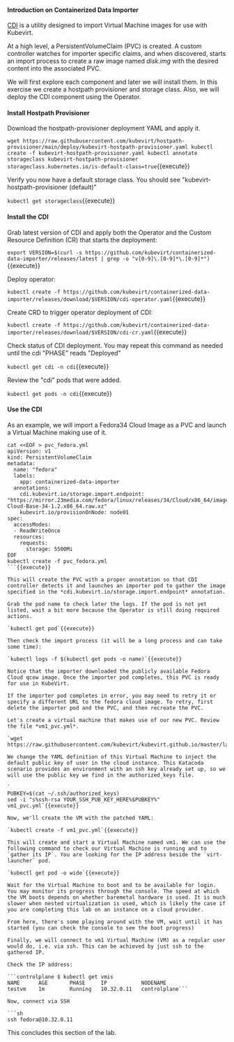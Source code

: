 #### Introduction on Containerized Data Importer

[CDI](https://github.com/kubevirt/containerized-data-importer) is a utility designed to import Virtual Machine images for use with Kubevirt.

At a high level, a PersistentVolumeClaim (PVC) is created. A custom controller watches for importer specific claims, and when discovered, starts an import process to create a raw image named *disk.img* with the desired content into the associated PVC.

We will first explore each component and later we will install them. In this exercise we create a hostpath provisioner and storage class. Also, we will deploy the CDI component using the Operator.

#### Install Hostpath Provisioner

Download the hostpath-provisioner deployment YAML and apply it.

`wget https://raw.githubusercontent.com/kubevirt/hostpath-provisioner/main/deploy/kubevirt-hostpath-provisioner.yaml
kubectl create -f kubevirt-hostpath-provisioner.yaml
kubectl annotate storageclass kubevirt-hostpath-provisioner storageclass.kubernetes.io/is-default-class=true`{{execute}}

Verify you now have a default storage class. You should see "kubevirt-hostpath-provisioner (default)"

`kubectl get storageclass`{{execute}}

#### Install the CDI

Grab latest version of CDI and apply both the Operator and the Custom Resource Definition (CR) that starts the deployment:

`export VERSION=$(curl -s https://github.com/kubevirt/containerized-data-importer/releases/latest | grep -o "v[0-9]\.[0-9]*\.[0-9]*")`{{execute}}

Deploy operator:

`kubectl create -f https://github.com/kubevirt/containerized-data-importer/releases/download/$VERSION/cdi-operator.yaml`{{execute}}

Create CRD to trigger operator deployment of CDI:

`kubectl create -f https://github.com/kubevirt/containerized-data-importer/releases/download/$VERSION/cdi-cr.yaml`{{execute}}

Check status of CDI deployment. You may repeat this command as needed until the cdi "PHASE" reads "Deployed"

`kubectl get cdi -n cdi`{{execute}}

Review the "cdi" pods that were added.

`kubectl get pods -n cdi`{{execute}}

#### Use the CDI

As an example, we will import a Fedora34 Cloud Image as a PVC and launch a Virtual Machine making use of it.

```
cat <<EOF > pvc_fedora.yml
apiVersion: v1
kind: PersistentVolumeClaim
metadata:
  name: "fedora"
  labels:
    app: containerized-data-importer
  annotations:
    cdi.kubevirt.io/storage.import.endpoint: "https://mirror.23media.com/fedora/linux/releases/34/Cloud/x86_64/images/Fedora-Cloud-Base-34-1.2.x86_64.raw.xz"
    kubevirt.io/provisionOnNode: node01
spec:
  accessModes:
  - ReadWriteOnce
  resources:
    requests:
      storage: 5500Mi
EOF
kubectl create -f pvc_fedora.yml
```{{execute}}

This will create the PVC with a proper annotation so that CDI controller detects it and launches an importer pod to gather the image specified in the *cdi.kubevirt.io/storage.import.endpoint* annotation.

Grab the pod name to check later the logs. If the pod is not yet listed, wait a bit more because the Operator is still doing required actions.

`kubectl get pod`{{execute}}

Then check the import process (it will be a long process and can take some time):

`kubectl logs -f $(kubectl get pods -o name)`{{execute}}

Notice that the importer downloaded the publicly available Fedora Cloud qcow image. Once the importer pod completes, this PVC is ready for use in KubeVirt.

If the importer pod completes in error, you may need to retry it or specify a different URL to the fedora cloud image. To retry, first delete the importer pod and the PVC, and then recreate the PVC.

Let's create a virtual machine that makes use of our new PVC. Review the file *vm1_pvc.yml*.

`wget https://raw.githubusercontent.com/kubevirt/kubevirt.github.io/master/labs/manifests/vm1_pvc.yml`{{execute}}

We change the YAML definition of this Virtual Machine to inject the default public key of user in the cloud instance. This Katacoda scenario provides an environment with an ssh key already set up, so we will use the public key we find in the authorized_keys file.

`
PUBKEY=$(cat ~/.ssh/authorized_keys)
sed -i "s%ssh-rsa YOUR_SSH_PUB_KEY_HERE%$PUBKEY%" vm1_pvc.yml`{{execute}}

Now, we'll create the VM with the patched YAML:

`kubectl create -f vm1_pvc.yml`{{execute}}

This will create and start a Virtual Machine named vm1. We can use the following command to check our Virtual Machine is running and to `gather its IP`. You are looking for the IP address beside the `virt-launcher` pod.

`kubectl get pod -o wide`{{execute}}

Wait for the Virtual Machine to boot and to be available for login. You may monitor its progress through the console. The speed at which the VM boots depends on whether baremetal hardware is used. It is much slower when nested virtualization is used, which is likely the case if you are completing this lab on an instance on a cloud provider.

From here, there's some playing around with the VM, wait until it has started (you can check the console to see the boot progress)

Finally, we will connect to vm1 Virtual Machine (VM) as a regular user would do, i.e. via ssh. This can be achieved by just ssh to the gathered IP.

Check the IP address:

```controlplane $ kubectl get vmis
NAME      AGE       PHASE     IP           NODENAME
testvm    1m        Running   10.32.0.11   controlplane```

Now, connect via SSH

```sh
ssh fedora@10.32.0.11
```

This concludes this section of the lab.
